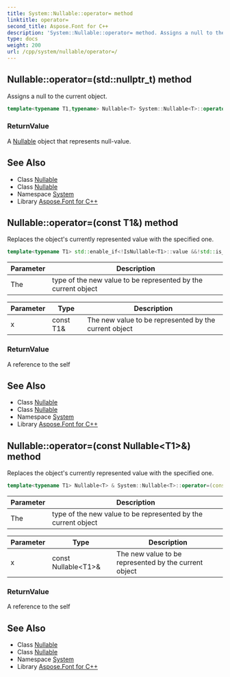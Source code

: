 ```yaml
---
title: System::Nullable::operator= method
linktitle: operator=
second_title: Aspose.Font for C++
description: 'System::Nullable::operator= method. Assigns a null to the current object in C++.'
type: docs
weight: 200
url: /cpp/system/nullable/operator=/
---
```

## Nullable::operator=(std::nullptr_t) method


Assigns a null to the current object.

```cpp
template<typename T1,typename> Nullable<T> System::Nullable<T>::operator=(std::nullptr_t)
```


### ReturnValue

A [Nullable](../) object that represents null-value.

## See Also

* Class [Nullable](../)
* Class [Nullable](../)
* Namespace [System](../../)
* Library [Aspose.Font for C++](../../../)
## Nullable::operator=(const T1\&) method


Replaces the object's currently represented value with the specified one.

```cpp
template<typename T1> std::enable_if<!IsNullable<T1>::value &&!std::is_null_pointer<T1>::value, Nullable<T> &>::type System::Nullable<T>::operator=(const T1 &x)
```


| Parameter | Description |
| --- | --- |
| The | type of the new value to be represented by the current object |

| Parameter | Type | Description |
| --- | --- | --- |
| x | const T1\& | The new value to be represented by the current object |

### ReturnValue

A reference to the self

## See Also

* Class [Nullable](../)
* Class [Nullable](../)
* Namespace [System](../../)
* Library [Aspose.Font for C++](../../../)
## Nullable::operator=(const Nullable\<T1\>\&) method


Replaces the object's currently represented value with the specified one.

```cpp
template<typename T1> Nullable<T> & System::Nullable<T>::operator=(const Nullable<T1> &x)
```


| Parameter | Description |
| --- | --- |
| The | type of the new value to be represented by the current object |

| Parameter | Type | Description |
| --- | --- | --- |
| x | const Nullable\<T1\>\& | The new value to be represented by the current object |

### ReturnValue

A reference to the self

## See Also

* Class [Nullable](../)
* Class [Nullable](../)
* Namespace [System](../../)
* Library [Aspose.Font for C++](../../../)
